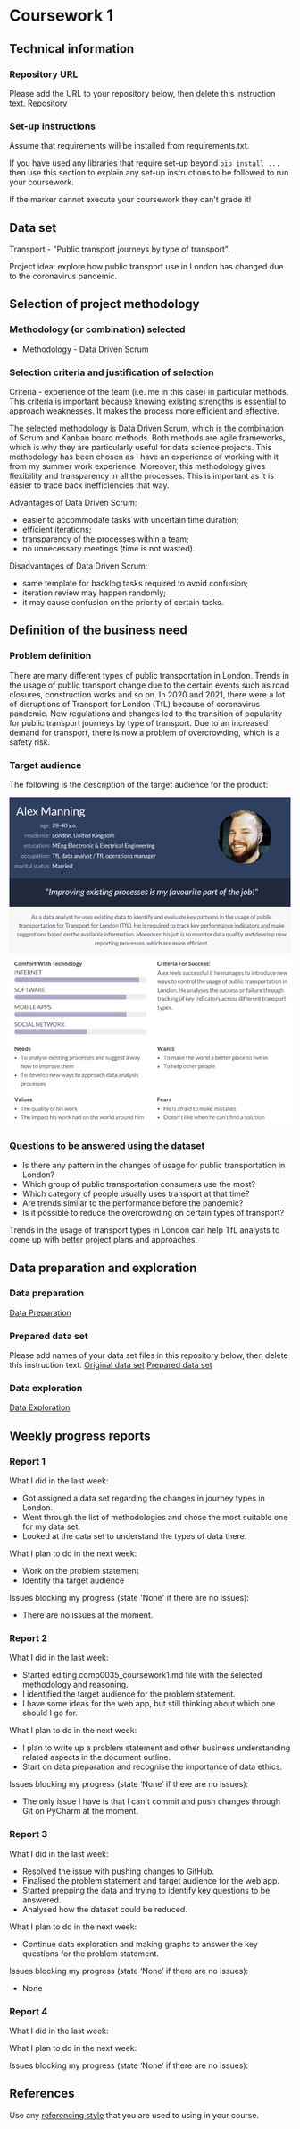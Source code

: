# Coursework 1

## Technical information
### Repository URL
Please add the URL to your repository below, then delete this instruction text.
[Repository](https://github.com/ucl-comp0035/coursework-1-azhar-nurgaliyeva)

### Set-up instructions

Assume that requirements will be installed from requirements.txt.

If you have used any libraries that require set-up beyond `pip install ...` then use this section to explain any set-up
instructions to be followed to run your coursework.

If the marker cannot execute your coursework they can't grade it!

## Data set
Transport - "Public transport journeys by type of transport".

Project idea: explore how public transport use in London has changed due to the coronavirus pandemic.

## Selection of project methodology
### Methodology (or combination) selected
- Methodology - Data Driven Scrum

### Selection criteria and justification of selection
Criteria - experience of the team (i.e. me in this case) in particular methods.
This criteria is important because knowing existing strengths is essential to approach weaknesses.
It makes the process more efficient and effective.

The selected methodology is Data Driven Scrum, which is the combination of Scrum and Kanban board methods.
Both methods are agile frameworks, which is why they are particularly useful for data science projects.
This methodology has been chosen as I have an experience of working with it from my summer work experience.
Moreover, this methodology gives flexibility and transparency in all the processes.
This is important as it is easier to trace back inefficiencies that way.

Advantages of Data Driven Scrum:
- easier to accommodate tasks with uncertain time duration;
- efficient iterations;
- transparency of the processes within a team;
- no unnecessary meetings (time is not wasted).

Disadvantages of Data Driven Scrum:
- same template for backlog tasks required to avoid confusion;
- iteration review may happen randomly;
- it may cause confusion on the priority of certain tasks.

## Definition of the business need
### Problem definition
There are many different types of public transportation in London.
Trends in the usage of public transport change due to the certain events such as road closures, construction works and so on.
In 2020 and 2021, there were a lot of disruptions of Transport for London (TfL) because of coronavirus pandemic.
New regulations and changes led to the transition of popularity for public transport journeys by type of transport.
Due to an increased demand for transport, there is now a problem of overcrowding, which is a safety risk.


### Target audience
The following is the description of the target audience for the product:

![persona_target](persona.png)

### Questions to be answered using the dataset
- Is there any pattern in the changes of usage for public transportation in London?
- Which group of public transportation consumers use the most?
- Which category of people usually uses transport at that time?
- Are trends similar to the performance before the pandemic?
- Is it possible to reduce the overcrowding on certain types of transport?

Trends in the usage of transport types in London can help TfL analysts to come up with better project plans and approaches.


## Data preparation and exploration
### Data preparation

[Data Preparation](data_preparation.py)

### Prepared data set
Please add names of your data set files in this repository below, then delete this instruction text.
[Original data set](data/tfl-journeys-type.csv)
[Prepared data set](prepared_dataset.csv)

### Data exploration

[Data Exploration](data_exploration.py)

## Weekly progress reports

### Report 1
What I did in the last week:
- Got assigned a data set regarding the changes in journey types in London. 
- Went through the list of methodologies and chose the most suitable one for my data set. 
- Looked at the data set to understand the types of data there.

What I plan to do in the next week:
- Work on the problem statement
- Identify tha target audience

Issues blocking my progress (state 'None' if there are no issues):
- There are no issues at the moment.

### Report 2
What I did in the last week:
- Started editing comp0035_coursework1.md file with the selected methodology and reasoning. 
- I identified the target audience for the problem statement. 
- I have some ideas for the web app, but still thinking about which one should I go for.

What I plan to do in the next week:
- I plan to write up a problem statement and other business understanding related aspects in the document outline. 
- Start on data preparation and recognise the importance of data ethics.

Issues blocking my progress (state ‘None’ if there are no issues):
- The only issue I have is that I can't commit and push changes through Git on PyCharm at the moment.

### Report 3
What I did in the last week:
- Resolved the issue with pushing changes to GitHub.
- Finalised the problem statement and target audience for the web app. 
- Started prepping the data and trying to identify key questions to be answered. 
- Analysed how the dataset could be reduced.

What I plan to do in the next week:
- Continue data exploration and making graphs to answer the key questions for the problem statement.

Issues blocking my progress (state ‘None’ if there are no issues):
- None

### Report 4
What I did in the last week:


What I plan to do in the next week:


Issues blocking my progress (state ‘None’ if there are no issues):


## References
Use any [referencing style](https://library-guides.ucl.ac.uk/referencing-plagiarism/referencing-styles) that you are
used to using in your course.
